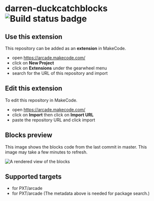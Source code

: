 # darren-duckcatchblocks ![Build status badge](https://github.com/darkdarcool/darren-duckcatchblocks/workflows/MakeCode/badge.svg)



## Use this extension

This repository can be added as an **extension** in MakeCode.

* open https://arcade.makecode.com/
* click on **New Project**
* click on **Extensions** under the gearwheel menu
* search for the URL of this repository and import

## Edit this extension

To edit this repository in MakeCode.

* open https://arcade.makecode.com/
* click on **Import** then click on **Import URL**
* paste the repository URL and click import

## Blocks preview

This image shows the blocks code from the last commit in master.
This image may take a few minutes to refresh.

![A rendered view of the blocks](https://github.com/darkdarcool/darren-duckcatchblocks/raw/master/.makecode/blocks.png)

## Supported targets

* for PXT/arcade
* for PXT/arcade
(The metadata above is needed for package search.)

